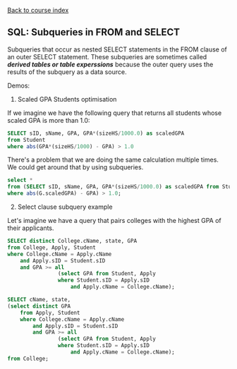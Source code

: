 [Back to course index](../index.md)

## SQL: Subqueries in FROM and SELECT

Subqueries that occur as nested SELECT statements in the FROM clause of an outer SELECT statement. These subqueries are sometimes called **_derived tables or table experssions_** because the outer query uses the results of the subquery as a data source.

Demos:

1. Scaled GPA Students optimisation

If we imagine we have the following query that returns all students whose scaled GPA is more than 1.0:

```SQL
SELECT sID, sName, GPA, GPA*(sizeHS/1000.0) as scaledGPA
from Student
where abs(GPA*(sizeHS/1000) - GPA) > 1.0
```

There's a problem that we are doing the same calculation multiple times. We could get around that by using subqueries.

```SQL
select *
from (SELECT sID, sName, GPA, GPA*(sizeHS/1000.0) as scaledGPA from Student) G
where abs(G.scaledGPA) - GPA) > 1.0;
```

2. Select clause subquery example

Let's imagine we have a query that pairs colleges with the highest GPA of their applicants.

```SQL
SELECT distinct College.cName, state, GPA
from College, Apply, Student
where College.cName = Apply.cName
    and Apply.sID = Student.sID
    and GPA >= all
                (select GPA from Student, Apply
                where Student.sID = Apply.sID
                    and Apply.cName = College.cName);
```

```SQL
SELECT cName, state,
(select distinct GPA
    from Apply, Student
    where College.cName = Apply.cName
        and Apply.sID = Student.sID
        and GPA >= all
                (select GPA from Student, Apply
                where Student.sID = Apply.sID
                    and Apply.cName = College.cName);
from College;
```
